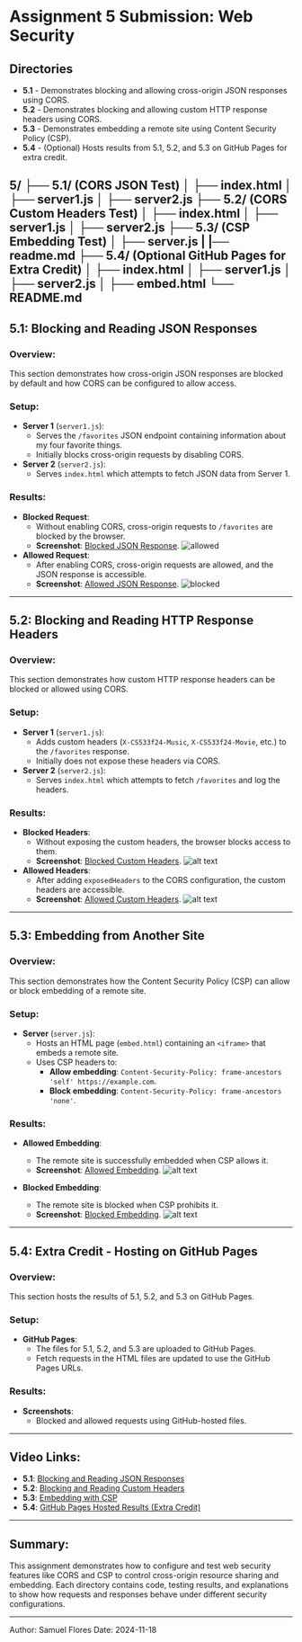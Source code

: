 

# Assignment 5 Submission: Web Security

## Directories

- **5.1** - Demonstrates blocking and allowing cross-origin JSON responses using CORS.
- **5.2** - Demonstrates blocking and allowing custom HTTP response headers using CORS.
- **5.3** - Demonstrates embedding a remote site using Content Security Policy (CSP).
- **5.4** - (Optional) Hosts results from 5.1, 5.2, and 5.3 on GitHub Pages for extra credit.

5/
├── 5.1/  (CORS JSON Test)
│   ├── index.html
│   ├── server1.js
│   ├── server2.js
├── 5.2/  (CORS Custom Headers Test)
│   ├── index.html
│   ├── server1.js
│   ├── server2.js
├── 5.3/  (CSP Embedding Test)
│   ├── server.js
|   |── readme.md
├── 5.4/  (Optional GitHub Pages for Extra Credit)
│   ├── index.html
│   ├── server1.js
│   ├── server2.js
│   ├── embed.html
└── README.md
---

## **5.1: Blocking and Reading JSON Responses**

### Overview:
This section demonstrates how cross-origin JSON responses are blocked by default and how CORS can be configured to allow access.

### Setup:
- **Server 1** (`server1.js`):
  - Serves the `/favorites` JSON endpoint containing information about my four favorite things.
  - Initially blocks cross-origin requests by disabling CORS.
- **Server 2** (`server2.js`):
  - Serves `index.html` which attempts to fetch JSON data from Server 1.

### Results:
- **Blocked Request**:
  - Without enabling CORS, cross-origin requests to `/favorites` are blocked by the browser.
  - **Screenshot**: [Blocked JSON Response](#).
![allowed](5.1/CORS-testing-blocked5.1.png)
- **Allowed Request**:
  - After enabling CORS, cross-origin requests are allowed, and the JSON response is accessible.
  - **Screenshot**: [Allowed JSON Response](#).
![blocked](5.1/CORS-testing-allowed5.1-1.png)
---

## **5.2: Blocking and Reading HTTP Response Headers**

### Overview:
This section demonstrates how custom HTTP response headers can be blocked or allowed using CORS.

### Setup:
- **Server 1** (`server1.js`):
  - Adds custom headers (`X-CS533f24-Music`, `X-CS533f24-Movie`, etc.) to the `/favorites` response.
  - Initially does not expose these headers via CORS.
- **Server 2** (`server2.js`):
  - Serves `index.html` which attempts to fetch `/favorites` and log the headers.

### Results:
- **Blocked Headers**:
  - Without exposing the custom headers, the browser blocks access to them.
  - **Screenshot**: [Blocked Custom Headers](#).
![alt text](5.2/exposedHeaders-blocked-5.2..png)
- **Allowed Headers**:
  - After adding `exposedHeaders` to the CORS configuration, the custom headers are accessible.
  - **Screenshot**: [Allowed Custom Headers](#).
![alt text](5.2/exposedHeaders-allowed-5.2.png)
---

## **5.3: Embedding from Another Site**

### Overview:
This section demonstrates how the Content Security Policy (CSP) can allow or block embedding of a remote site.

### Setup:
- **Server** (`server.js`):
  - Hosts an HTML page (`embed.html`) containing an `<iframe>` that embeds a remote site.
  - Uses CSP headers to:
    - **Allow embedding**: `Content-Security-Policy: frame-ancestors 'self' https://example.com`.
    - **Block embedding**: `Content-Security-Policy: frame-ancestors 'none'`.

### Results:
- **Allowed Embedding**:
  - The remote site is successfully embedded when CSP allows it.
  - **Screenshot**: [Allowed Embedding](#).
  ![alt text](5.3/CSP-embedding-enabled5.3.png)

- **Blocked Embedding**:
  - The remote site is blocked when CSP prohibits it.
  - **Screenshot**: [Blocked Embedding](#).
![alt text](5.3/CSP-embedding-blocked-5.3.png)
---

## **5.4: Extra Credit - Hosting on GitHub Pages**

### Overview:
This section hosts the results of 5.1, 5.2, and 5.3 on GitHub Pages.

### Setup:
- **GitHub Pages**:
  - The files for 5.1, 5.2, and 5.3 are uploaded to GitHub Pages.
  - Fetch requests in the HTML files are updated to use the GitHub Pages URLs.

### Results:
- **Screenshots**:
  - Blocked and allowed requests using GitHub-hosted files.

---

## Video Links:

- **5.1**: [Blocking and Reading JSON Responses](#)
- **5.2**: [Blocking and Reading Custom Headers](#)
- **5.3**: [Embedding with CSP](#)
- **5.4**: [GitHub Pages Hosted Results (Extra Credit)](#)

---

## Summary:

This assignment demonstrates how to configure and test web security features like CORS and CSP to control cross-origin resource sharing and embedding. Each directory contains code, testing results, and explanations to show how requests and responses behave under different security configurations.


---

Author: Samuel Flores
Date: 2024-11-18